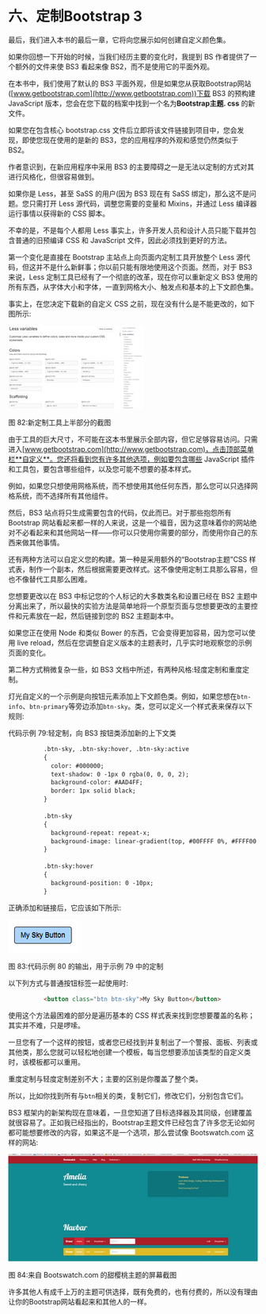 # 六、定制Bootstrap 3

最后，我们进入本书的最后一章，它将向您展示如何创建自定义颜色集。

如果你回想一下开始的时候，当我们经历主要的变化时，我提到 BS 作者提供了一个额外的文件来使 BS3 看起来像 BS2，而不是使用它的平面外观。

在本书中，我们使用了默认的 BS3 平面外观，但是如果您从获取Bootstrap网站([www.getbootstrap.com](http://www.getbootstrap.com))下载 BS3 的预构建 JavaScript 版本，您会在您下载的档案中找到一个名为**Bootstrap主题. css** 的新文件。

如果您在包含核心 bootstrap.css 文件后立即将该文件链接到项目中，您会发现，即使您现在使用的是新的 BS3，您的应用程序的外观和感觉仍然类似于 BS2。

作者意识到，在新应用程序中采用 BS3 的主要障碍之一是无法以定制的方式对其进行风格化，但很容易做到。

如果你是 Less，甚至 SaSS 的用户(因为 BS3 现在有 SaSS 绑定)，那么这不是问题。您只需打开 Less 源代码，调整您需要的变量和 Mixins，并通过 Less 编译器运行事情以获得新的 CSS 脚本。

不幸的是，不是每个人都用 Less 事实上，许多开发人员和设计人员只能下载并包含普通的旧预编译 CSS 和 JavaScript 文件，因此必须找到更好的方法。

第一个变化是直接在 Bootstrap 主站点上向页面内定制工具开放整个 Less 源代码，但这并不是什么新鲜事；你以前只能有限地使用这个页面。然而，对于 BS3 来说，Less 定制工具已经有了一个彻底的改革，现在你可以重新定义 BS3 使用的所有东西，从字体大小和字体，一直到网格大小、触发点和基本的上下文颜色集。

事实上，在您决定下载新的自定义 CSS 之前，现在没有什么是不能更改的，如下图所示:

![](img/image085.jpg)

图 82:新定制工具上半部分的截图

由于工具的巨大尺寸，不可能在这本书里展示全部内容，但它足够容易访问。只需进入[www.getbootstrap.com](http://www.getbootstrap.com)，点击顶部菜单栏**自定义**。您还将看到您有许多其他选项，例如要包含哪些 JavaScript 插件和工具包，要包含哪些组件，以及您可能不想要的基本样式。

例如，如果您只想使用网格系统，而不想使用其他任何东西，那么您可以只选择网格系统，而不选择所有其他组件。

然后，BS3 站点将只生成需要包含的代码，仅此而已。对于那些抱怨所有 Bootstrap 网站看起来都一样的人来说，这是一个福音，因为这意味着你的网站绝对不必看起来和其他网站一样——你可以只使用你需要的部分，而使用你自己的东西来做其他事情。

还有两种方法可以自定义您的构建。第一种是采用额外的“Bootstrap主题”CSS 样式表，制作一个副本，然后根据需要更改样式。这不像使用定制工具那么容易，但也不像替代工具那么困难。

您想要更改以在 BS3 中标记您的个人标记的大多数类名和设置已经在 BS2 主题中分离出来了，所以最快的实验方法是简单地将一个原型页面与您想要更改的主要控件和元素放在一起，然后链接到您的 BS2 主题副本中。

如果您正在使用 Node 和类似 Bower 的东西，它会变得更加容易，因为您可以使用 live reload，然后在您调整自定义版本的主题表时，几乎实时地观察您的示例页面的变化。

第二种方式稍微复杂一些，如 BS3 文档中所述，有两种风格:轻度定制和重度定制。

灯光自定义的一个示例是向按钮元素添加上下文颜色类。例如，如果您想在`btn-info`、`btn-primary`等旁边添加`btn-sky`。类，您可以定义一个样式表来保存以下规则:

代码示例 79:轻定制，向 BS3 按钮类添加新的上下文类

```html
          .btn-sky, .btn-sky:hover, .btn-sky:active
          {
            color: #000000;
            text-shadow: 0 -1px 0 rgba(0, 0, 0, 2);
            background-color: #AAD4FF;
            border: 1px solid black;
          }

          .btn-sky
          {
            background-repeat: repeat-x;
            background-image: linear-gradient(top, #00FFFF 0%, #FFFF00 100%);
          }

          .btn-sky:hover
          {
            background-position: 0 -10px;
          }

```

正确添加和链接后，它应该如下所示:

![](img/image086.png)

图 83:代码示例 80 的输出，用于示例 79 中的定制

以下列方式与普通按钮标签一起使用时:

```html
          <button class="btn btn-sky">My Sky Button</button>

```

使用这个方法最困难的部分是遍历基本的 CSS 样式表来找到您想要覆盖的名称；其实并不难，只是啰嗦。

一旦您有了一个这样的按钮，或者您已经找到并复制出了一个警报、面板、列表或其他类，那么您就可以轻松地创建一个模板，每当您想要添加该类型的自定义类时，该模板都可以重用。

重度定制与轻度定制差别不大；主要的区别是你覆盖了整个类。

所以，比如你找到所有与`btn`相关的类，复制它们，修改它们，分别包含它们。

BS3 框架内的新架构现在意味着，一旦您知道了目标选择器及其同级，创建覆盖就很容易了。正如我已经指出的，Bootstrap主题文件已经包含了许多您无论如何都可能想要修改的内容，如果这不是一个选项，那么尝试像 Bootswatch.com 这样的网站:

![](img/image087.jpg)

图 84:来自 Bootswatch.com 的甜樱桃主题的屏幕截图

许多其他人有成千上万的主题可供选择，既有免费的，也有付费的，所以没有理由让你的Bootstrap网站看起来和其他人的一样。